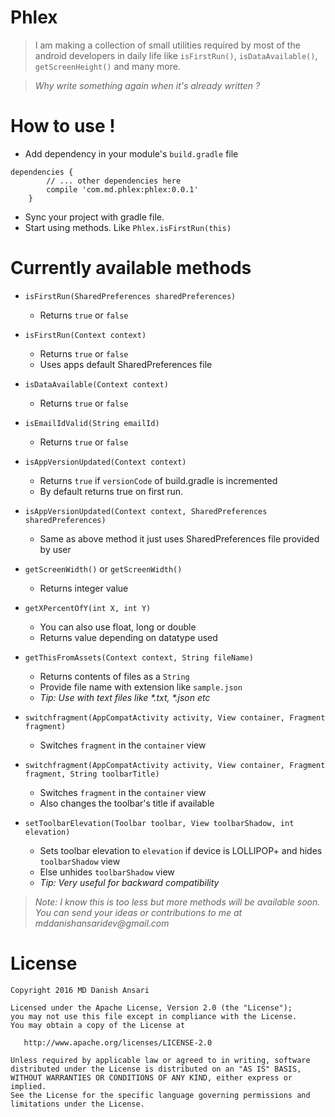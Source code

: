 # Phlex

> I am making a collection of small utilities required by most of the android developers in daily life like `isFirstRun()`, `isDataAvailable()`, `getScreenHeight()` and many more.

> _Why write something again when it's already written ?_

# How to use !

- Add dependency in your module's `build.gradle` file
```
dependencies {
		// ... other dependencies here
	    compile 'com.md.phlex:phlex:0.0.1'
	}
```

- Sync your project with gradle file.
- Start using methods. Like `Phlex.isFirstRun(this)`

# Currently available methods

-	`isFirstRun(SharedPreferences sharedPreferences)`
	*	Returns `true` or `false`
	
-	`isFirstRun(Context context)`
	*	Returns `true` or `false`
	*	Uses apps default SharedPreferences file
	
-	`isDataAvailable(Context context)`
	*	Returns `true` or `false`
	
-	`isEmailIdValid(String emailId)`	
	*	Returns `true` or `false`

-	`isAppVersionUpdated(Context context)`
	* Returns `true` if `versionCode` of build.gradle is incremented
	* By default returns true on first run.
	
-	`isAppVersionUpdated(Context context, SharedPreferences sharedPreferences)`
	*	Same as above method it just uses SharedPreferences file provided by user
	
-	`getScreenWidth()` or `getScreenWidth()`
	*	Returns integer value
	
-	`getXPercentOfY(int X, int Y)`
	*	You can also use float, long or double
	* 	Returns value depending on datatype used
	
-	`getThisFromAssets(Context context, String fileName)`
	*	Returns contents of files as a `String`
	*	Provide file name with extension like `sample.json`
	*	_Tip: Use with text files like *.txt, *.json etc_
	
-	`switchfragment(AppCompatActivity activity, View container, Fragment fragment)`
	*	Switches `fragment` in the `container` view
	
-	`switchfragment(AppCompatActivity activity, View container, Fragment fragment, String toolbarTitle)`
	*	Switches `fragment` in the `container` view
	*	Also changes the toolbar's title if available

-	`setToolbarElevation(Toolbar toolbar, View toolbarShadow, int elevation)`
	*	Sets toolbar elevation to `elevation` if device is LOLLIPOP+ and hides `toolbarShadow` view
	*	Else unhides `toolbarShadow` view
	*	_Tip: Very useful for backward compatibility_
	
	
> _Note: I know this is too less but more methods will be available soon. You can send your ideas or contributions to me at mddanishansaridev@gmail.com_

# License

    Copyright 2016 MD Danish Ansari

    Licensed under the Apache License, Version 2.0 (the "License");
    you may not use this file except in compliance with the License.
    You may obtain a copy of the License at

       http://www.apache.org/licenses/LICENSE-2.0

    Unless required by applicable law or agreed to in writing, software
    distributed under the License is distributed on an "AS IS" BASIS,
    WITHOUT WARRANTIES OR CONDITIONS OF ANY KIND, either express or implied.
    See the License for the specific language governing permissions and
    limitations under the License.
